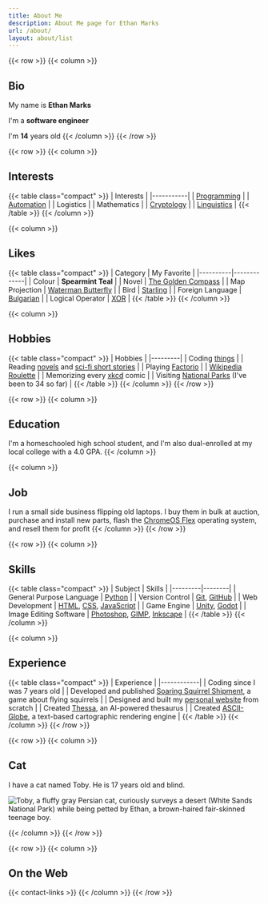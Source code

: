 ```yaml
---
title: About Me
description: About Me page for Ethan Marks
url: /about/
layout: about/list
---
```


{{< row >}}
{{< column >}}
## Bio

My name is **Ethan Marks**

I'm a **software engineer**

I'm **14** years old
{{< /column >}}
{{< /row >}}

{{< row >}}
{{< column >}}
## Interests

{{< table class="compact" >}}
| Interests |
|-----------|
| [Programming](/tags/programming) |
| [Automation](/tags/automation) |
| Logistics |
| Mathematics |
| [Cryptology](/tags/cryptology) |
| [Linguistics](/tags/language/) |
{{< /table >}}
{{< /column >}}

{{< column >}}
## Likes

{{< table class="compact" >}}
| Category | My Favorite |
|----------|-------------|
| Colour | <span class="mint"><b>Spearmint Teal</b></span> |
| Novel | [The Golden Compass](https://www.goodreads.com/book/show/119322.The_Golden_Compass) |
| Map Projection | [Waterman Butterfly](https://colourlessspearmint.github.io/blog/waterman) |
| Bird | [Starling](https://en.wikipedia.org/wiki/Starling) |
| Foreign Language | [Bulgarian](https://en.wikipedia.org/wiki/Bulgarian_language) |
| Logical Operator | [XOR](https://en.wikipedia.org/wiki/Exclusive_or) |
{{< /table >}}
{{< /column >}}

{{< column >}}
## Hobbies

{{< table class="compact" >}}
| Hobbies |
|---------|
| Coding [things](/tags/projects/) |
| Reading [novels](https://www.goodreads.com/author/show/3618.Philip_Pullman) and [sci-fi short stories](https://www.goodreads.com/author/show/8352985.Sam_Hughes?from_search=true&from_srp=true) |
| Playing [Factorio](https://en.wikipedia.org/wiki/Factorio) |
| [Wikipedia Roulette](https://en.wikipedia.org/wiki/Wikipedia:Random) |
| Memorizing every [xkcd](https://xkcd.com/) comic |
| Visiting [National Parks](https://en.wikipedia.org/wiki/List_of_national_parks_of_the_United_States) (I've been to 34 so far) |
{{< /table >}}
{{< /column >}}
{{< /row >}}

{{< row >}}
{{< column >}}
## Education

I'm a homeschooled high school student, and I'm also dual-enrolled at my local college with a 4.0 GPA.
{{< /column >}}

{{< column >}}
## Job

I run a small side business flipping old laptops. I buy them in bulk at auction, purchase and install new parts, flash the [ChromeOS Flex](https://chromeos.google/products/chromeos-flex/) operating system, and resell them for profit
{{< /column >}}
{{< /row >}}

{{< row >}}
{{< column >}}
## Skills

{{< table class="compact" >}}
| Subject | Skills |
|---------|--------|
| General Purpose Language | [Python](https://www.python.org/) |
| Version Control | [Git](https://git-scm.com/), [GitHub](https://github.com/) |
| Web Development | [HTML](https://en.wikipedia.org/wiki/HTML), [CSS](https://en.wikipedia.org/wiki/CSS), [JavaScript](https://en.wikipedia.org/wiki/JavaScript) |
| Game Engine | [Unity](https://unity.com/), [Godot](https://godotengine.org/) |
| Image Editing Software | [Photoshop](https://www.adobe.com/products/photoshop.html), [GIMP](https://www.gimp.org/), [Inkscape](https://inkscape.org/) |
{{< /table >}}
{{< /column >}}

{{< column >}}

## Experience

{{< table class="compact" >}}
| Experience |
|------------|
| Coding since I was 7 years old |
| Developed and published [Soaring Squirrel Shipment](https://colourlessspearmint.itch.io/soaring-squirrel-shipment), a game about flying squirrels |
| Designed and built my [personal website](/blog/personalwebsite) from scratch |
| Created [Thessa](/blog/thessa), an AI-powered thesaurus |
| Created [ASCII-Globe](/blog/asciiglobe), a text-based cartographic rendering engine |
{{< /table >}}
{{< /column >}}
{{< /row >}}

{{< row >}}
{{< column >}}

## Cat

I have a cat named Toby. He is 17 years old and blind.

![Toby, a fluffy gray Persian cat, curiously surveys a desert (White Sands National Park) while being petted by Ethan, a brown-haired fair-skinned teenage boy.](~/toby.webp "Me and Toby at White Sands National Park")

{{< /column >}}
{{< /row >}}

{{< row >}}
{{< column >}}

## On the Web

{{< contact-links >}}
{{< /column >}}
{{< /row >}}
